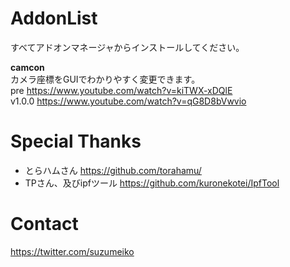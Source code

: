 # AddonList

すべてアドオンマネージャからインストールしてください。  

**camcon**  
カメラ座標をGUIでわかりやすく変更できます。  
pre <https://www.youtube.com/watch?v=kiTWX-xDQlE>  
v1.0.0 <https://www.youtube.com/watch?v=qG8D8bVwvio>  

# Special Thanks
- とらハムさん <https://github.com/torahamu/>
- TPさん、及びipfツール <https://github.com/kuronekotei/IpfTool>

# Contact
<https://twitter.com/suzumeiko>